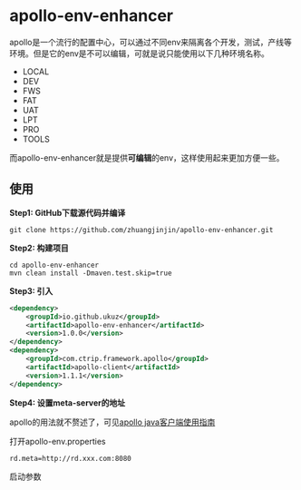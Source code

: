 # apollo-env-enhancer



apollo是一个流行的配置中心，可以通过不同env来隔离各个开发，测试，产线等环境。但是它的env是不可以编辑，可就是说只能使用以下几种环境名称。

* LOCAL
* DEV
* FWS
* FAT
* UAT
* LPT
* PRO
* TOOLS

而apollo-env-enhancer就是提供**可编辑**的env，这样使用起来更加方便一些。



## 使用

**Step1: GitHub下载源代码并编译**

```shell
git clone https://github.com/zhuangjinjin/apollo-env-enhancer.git
```

**Step2: 构建项目**

```shell
cd apollo-env-enhancer
mvn clean install -Dmaven.test.skip=true
```

**Step3: 引入**

```xml
<dependency>
    <groupId>io.github.ukuz</groupId>
    <artifactId>apollo-env-enhancer</artifactId>
    <version>1.0.0</version>
</dependency>
<dependency>
    <groupId>com.ctrip.framework.apollo</groupId>
    <artifactId>apollo-client</artifactId>
    <version>1.1.1</version>
</dependency>
```

**Step4: 设置meta-server的地址**

apollo的用法就不赘述了，可见[apollo java客户端使用指南](https://github.com/ctripcorp/apollo/wiki/Java客户端使用指南)

打开apollo-env.properties

```properties
rd.meta=http://rd.xxx.com:8080
```

启动参数

```shell

```

